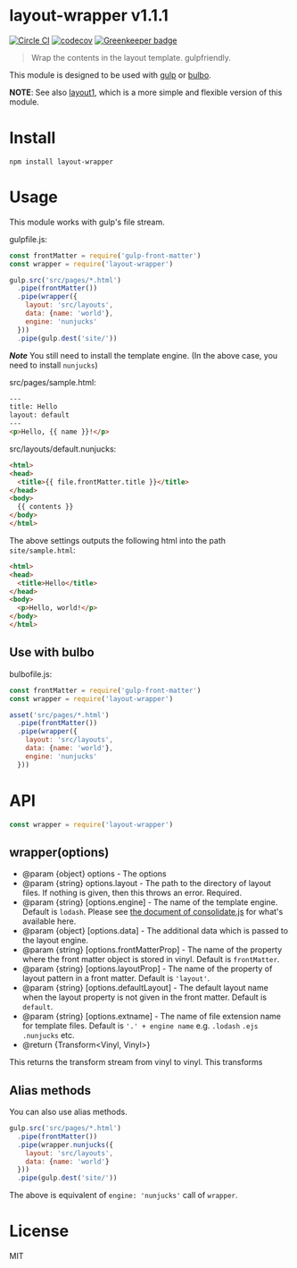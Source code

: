 # layout-wrapper v1.1.1

[![Circle CI](https://circleci.com/gh/kt3k/layout-wrapper.svg?style=svg)](https://circleci.com/gh/kt3k/layout-wrapper)
[![codecov](https://codecov.io/gh/kt3k/layout-wrapper/branch/master/graph/badge.svg)](https://codecov.io/gh/kt3k/layout-wrapper)
[![Greenkeeper badge](https://badges.greenkeeper.io/kt3k/layout-wrapper.svg)](https://greenkeeper.io/)

> Wrap the contents in the layout template. gulpfriendly.

This module is designed to be used with [gulp][gulp] or [bulbo][bulbo].

**NOTE**: See also [layout1][], which is a more simple and flexible version of this module.

# Install

    npm install layout-wrapper

# Usage

This module works with gulp's file stream.

gulpfile.js:

```js
const frontMatter = require('gulp-front-matter')
const wrapper = require('layout-wrapper')

gulp.src('src/pages/*.html')
  .pipe(frontMatter())
  .pipe(wrapper({
    layout: 'src/layouts',
    data: {name: 'world'},
    engine: 'nunjucks'
  }))
  .pipe(gulp.dest('site/'))
```

***Note*** You still need to install the template engine. (In the above case, you need to install `nunjucks`)

src/pages/sample.html:

```html
---
title: Hello
layout: default
---
<p>Hello, {{ name }}!</p>
```

src/layouts/default.nunjucks:

```html
<html>
<head>
  <title>{{ file.frontMatter.title }}</title>
</head>
<body>
  {{ contents }}
</body>
</html>
```

The above settings outputs the following html into the path `site/sample.html`:

```html
<html>
<head>
  <title>Hello</title>
</head>
<body>
  <p>Hello, world!</p>
</body>
</html>
```

## Use with bulbo

bulbofile.js:

```js
const frontMatter = require('gulp-front-matter')
const wrapper = require('layout-wrapper')

asset('src/pages/*.html')
  .pipe(frontMatter())
  .pipe(wrapper({
    layout: 'src/layouts',
    data: {name: 'world'},
    engine: 'nunjucks'
  }))
```

# API

```js
const wrapper = require('layout-wrapper')
```

## wrapper(options)

- @param {object} options - The options
- @param {string} options.layout - The path to the directory of layout files. If nothing is given, then this throws an error. Required.
- @param {string} [options.engine] - The name of the template engine. Default is `lodash`. Please see [the document of consolidate.js](https://github.com/tj/consolidate.js/) for what's available here.
- @param {object} [options.data] - The additional data which is passed to the layout engine.
- @param {string} [options.frontMatterProp] - The name of the property where the front matter object is stored in vinyl. Default is `frontMatter`.
- @param {string} [options.layoutProp] - The name of the property of layout pattern in a front matter. Default is `'layout'`.
- @param {string} [options.defaultLayout] - The default layout name when the layout property is not given in the front matter. Default is `default`.
- @param {string} [options.extname] - The name of file extension name for template files. Default is `'.' + engine name` e.g. `.lodash` `.ejs` `.nunjucks` etc.
- @return {Transform<Vinyl, Vinyl>}

This returns the transform stream from vinyl to vinyl. This transforms

## Alias methods

You can also use alias methods.

```js
gulp.src('src/pages/*.html')
  .pipe(frontMatter())
  .pipe(wrapper.nunjucks({
    layout: 'src/layouts',
    data: {name: 'world'}
  }))
  .pipe(gulp.dest('site/'))
```

The above is equivalent of `engine: 'nunjucks'` call of `wrapper`.

# License

MIT

[gulp]: http://gulpjs.com/
[bulbo]: https://github.com/kt3k/bulbo
[layout1]: https://npm.im/layout1
